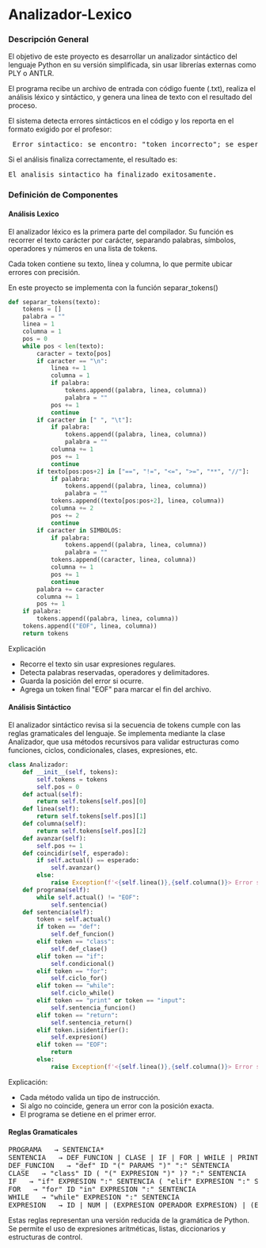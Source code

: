 # Analizador-Lexico

### Descripción General

El objetivo de este proyecto es desarrollar un analizador sintáctico del lenguaje Python en su versión simplificada, sin usar librerías externas como PLY o ANTLR.

El programa recibe un archivo de entrada con código fuente (.txt), realiza el análisis léxico y sintáctico, y genera una linea de texto con el resultado del proceso.

El sistema detecta errores sintácticos en el código y los reporta en el formato exigido por el profesor:

<pre><línea,col> Error sintactico: se encontro: "token_incorrecto"; se esperaba: "token_esperado".</pre>

Si el análisis finaliza correctamente, el resultado es:

<pre>El analisis sintactico ha finalizado exitosamente.</pre>

### Definición de Componentes

#### Análisis Lexico 

El analizador léxico es la primera parte del compilador.
Su función es recorrer el texto carácter por carácter, separando palabras, símbolos, operadores y números en una lista de tokens.

Cada token contiene su texto, línea y columna, lo que permite ubicar errores con precisión.

En este proyecto se implementa con la función separar_tokens()

```python
def separar_tokens(texto):
    tokens = []
    palabra = ""
    linea = 1
    columna = 1
    pos = 0
    while pos < len(texto):
        caracter = texto[pos]
        if caracter == "\n":
            linea += 1
            columna = 1
            if palabra:
                tokens.append((palabra, linea, columna))
                palabra = ""
            pos += 1
            continue
        if caracter in [" ", "\t"]:
            if palabra:
                tokens.append((palabra, linea, columna))
                palabra = ""
            columna += 1
            pos += 1
            continue
        if texto[pos:pos+2] in ["==", "!=", "<=", ">=", "**", "//"]:
            if palabra:
                tokens.append((palabra, linea, columna))
                palabra = ""
            tokens.append((texto[pos:pos+2], linea, columna))
            columna += 2
            pos += 2
            continue
        if caracter in SIMBOLOS:
            if palabra:
                tokens.append((palabra, linea, columna))
                palabra = ""
            tokens.append((caracter, linea, columna))
            columna += 1
            pos += 1
            continue
        palabra += caracter
        columna += 1
        pos += 1
    if palabra:
        tokens.append((palabra, linea, columna))
    tokens.append(("EOF", linea, columna))
    return tokens
```

Explicación

- Recorre el texto sin usar expresiones regulares.
- Detecta palabras reservadas, operadores y delimitadores.
- Guarda la posición del error si ocurre.
- Agrega un token final "EOF" para marcar el fin del archivo.

#### Análisis Sintáctico

El analizador sintáctico revisa si la secuencia de tokens cumple con las reglas gramaticales del lenguaje.
Se implementa mediante la clase Analizador, que usa métodos recursivos para validar estructuras como funciones, ciclos, condicionales, clases, expresiones, etc.

```python
class Analizador:
    def __init__(self, tokens):
        self.tokens = tokens
        self.pos = 0
    def actual(self):
        return self.tokens[self.pos][0]
    def linea(self):
        return self.tokens[self.pos][1]
    def columna(self):
        return self.tokens[self.pos][2]
    def avanzar(self):
        self.pos += 1
    def coincidir(self, esperado):
        if self.actual() == esperado:
            self.avanzar()
        else:
            raise Exception(f'<{self.linea()},{self.columna()}> Error sintactico: se encontro: "{self.actual()}"; se esperaba: "{esperado}".')
    def programa(self):
        while self.actual() != "EOF":
            self.sentencia()
    def sentencia(self):
        token = self.actual()
        if token == "def":
            self.def_funcion()
        elif token == "class":
            self.def_clase()
        elif token == "if":
            self.condicional()
        elif token == "for":
            self.ciclo_for()
        elif token == "while":
            self.ciclo_while()
        elif token == "print" or token == "input":
            self.sentencia_funcion()
        elif token == "return":
            self.sentencia_return()
        elif token.isidentifier():
            self.expresion()
        elif token == "EOF":
            return
        else:
            raise Exception(f'<{self.linea()},{self.columna()}> Error sintactico: se encontro: "{token}"; se esperaba: "def", "class", "if", "for", "while", "print", "input" o "return".')
```

Explicación:

- Cada método valida un tipo de instrucción.
- Si algo no coincide, genera un error con la posición exacta.
- El programa se detiene en el primer error.

#### Reglas Gramaticales

<pre>
PROGRAMA   → SENTENCIA*
SENTENCIA   → DEF_FUNCION | CLASE | IF | FOR | WHILE | PRINT | INPUT | RETURN | EXPRESION
DEF_FUNCION   → "def" ID "(" PARAMS ")" ":" SENTENCIA
CLASE   → "class" ID ( "(" EXPRESION ")" )? ":" SENTENCIA
IF   → "if" EXPRESION ":" SENTENCIA ( "elif" EXPRESION ":" SENTENCIA )* ( "else" ":" SENTENCIA )?
FOR   → "for" ID "in" EXPRESION ":" SENTENCIA
WHILE   → "while" EXPRESION ":" SENTENCIA
EXPRESION   → ID | NUM | (EXPRESION OPERADOR EXPRESION) | (EXPRESION) | [LISTA] | {DICCIONARIO}
</pre>
Estas reglas representan una versión reducida de la gramática de Python.
Se permite el uso de expresiones aritméticas, listas, diccionarios y estructuras de control.
</pre>
